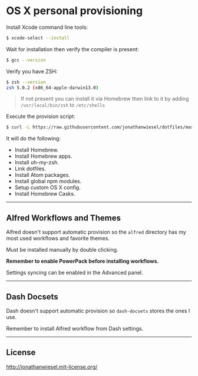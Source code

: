 # OS X personal provisioning

Install Xcode command line tools:

```sh
$ xcode-select --install
```

Wait for installation then verify the compiler is present:

```sh
$ gcc --version
```

Verify you have ZSH:

```sh
$ zsh --version
zsh 5.0.2 (x86_64-apple-darwin13.0)
```

> If not present you can install it via Homebrew then link to it by adding `/usr/local/bin/zsh` to `/etc/shells`

Execute the provision script:

```sh
$ curl -L https://raw.githubusercontent.com/jonathanwiesel/dotfiles/master/bootstrap.sh | sh
```

It will do the following:

* Install Homebrew.
* Install Homebrew apps.
* Install oh-my-zsh.
* Link dotfiles.
* Install Atom packages.
* Install global npm modules.
* Setup custom OS X config.
* Install Homebrew Casks.

***

## Alfred Workflows and Themes

Alfred doesn't support automatic provision so the `alfred` directory has my most used workflows and favorite themes.

Must be installed manually by double clicking.

**Remember to enable PowerPack before installing workflows.**

Settings syncing can be enabled in the Advanced panel.

***

## Dash Docsets

Dash doesn't support automatic provision so `dash-docsets` stores the ones I use.

Remember to install Alfred workflow from Dash settings.

***

## License

http://jonathanwiesel.mit-license.org/

